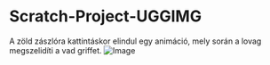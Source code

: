 # Scratch-Project-UGGIMG
A zöld zászlóra kattintáskor elindul egy animáció, mely során a lovag megszelidíti a vad griffet.
![Image](Képernyőfelvétel(16))

